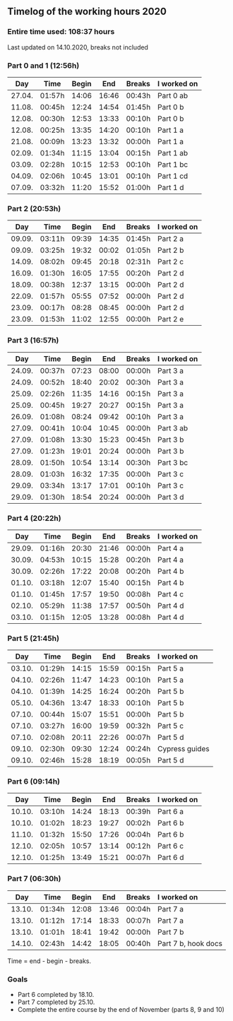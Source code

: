 ## Timelog of the working hours 2020

### Entire time used: **108:37** hours
Last updated on 14.10.2020, breaks not included

### Part 0 and 1 (12:56h)

Day    | Time   | Begin   | End     | Breaks | I worked on
:-----:|:------:|:-------:|:-------:|:------:|:------
27.04. | 01:57h | 14:06   | 16:46   | 00:43h | Part 0 ab
11.08. | 00:45h | 12:24   | 14:54   | 01:45h | Part 0 b
12.08. | 00:30h | 12:53   | 13:33   | 00:10h | Part 0 b
12.08. | 00:25h | 13:35   | 14:20   | 00:10h | Part 1 a
21.08. | 00:09h | 13:23   | 13:32   | 00:00h | Part 1 a
02.09. | 01:34h | 11:15   | 13:04   | 00:15h | Part 1 ab
03.09. | 02:28h | 10:15   | 12:53   | 00:10h | Part 1 bc
04.09. | 02:06h | 10:45   | 13:01   | 00:10h | Part 1 cd
07.09. | 03:32h | 11:20   | 15:52   | 01:00h | Part 1 d

### Part 2 (20:53h)

Day    | Time   | Begin   | End     | Breaks | I worked on
:-----:|:------:|:-------:|:-------:|:------:|:------
09.09. | 03:11h | 09:39   | 14:35   | 01:45h | Part 2 a
09.09. | 03:25h | 19:32   | 00:02   | 01:05h | Part 2 b
14.09. | 08:02h | 09:45   | 20:18   | 02:31h | Part 2 c
16.09. | 01:30h | 16:05   | 17:55   | 00:20h | Part 2 d
18.09. | 00:38h | 12:37   | 13:15   | 00:00h | Part 2 d
22.09. | 01:57h | 05:55   | 07:52   | 00:00h | Part 2 d
23.09. | 00:17h | 08:28   | 08:45   | 00:00h | Part 2 d
23.09. | 01:53h | 11:02   | 12:55   | 00:00h | Part 2 e

### Part 3 (16:57h)

Day    | Time   | Begin   | End     | Breaks | I worked on
:-----:|:------:|:-------:|:-------:|:------:|:------
24.09. | 00:37h | 07:23   | 08:00   | 00:00h | Part 3 a
24.09. | 00:52h | 18:40   | 20:02   | 00:30h | Part 3 a
25.09. | 02:26h | 11:35   | 14:16   | 00:15h | Part 3 a
25.09. | 00:45h | 19:27   | 20:27   | 00:15h | Part 3 a
26.09. | 01:08h | 08:24   | 09:42   | 00:10h | Part 3 a
27.09. | 00:41h | 10:04   | 10:45   | 00:00h | Part 3 ab
27.09. | 01:08h | 13:30   | 15:23   | 00:45h | Part 3 b
27.09. | 01:23h | 19:01   | 20:24   | 00:00h | Part 3 b
28.09. | 01:50h | 10:54   | 13:14   | 00:30h | Part 3 bc
28.09. | 01:03h | 16:32   | 17:35   | 00:00h | Part 3 c
29.09. | 03:34h | 13:17   | 17:01   | 00:10h | Part 3 c
29.09. | 01:30h | 18:54   | 20:24   | 00:00h | Part 3 d

### Part 4 (20:22h)

Day    | Time   | Begin   | End     | Breaks | I worked on
:-----:|:------:|:-------:|:-------:|:------:|:------
29.09. | 01:16h | 20:30   | 21:46   | 00:00h | Part 4 a
30.09. | 04:53h | 10:15   | 15:28   | 00:20h | Part 4 a
30.09. | 02:26h | 17:22   | 20:08   | 00:20h | Part 4 b
01.10. | 03:18h | 12:07   | 15:40   | 00:15h | Part 4 b
01.10. | 01:45h | 17:57   | 19:50   | 00:08h | Part 4 c
02.10. | 05:29h | 11:38   | 17:57   | 00:50h | Part 4 d
03.10. | 01:15h | 12:05   | 13:28   | 00:08h | Part 4 d

### Part 5 (21:45h)

Day    | Time   | Begin   | End     | Breaks | I worked on
:-----:|:------:|:-------:|:-------:|:------:|:------
03.10. | 01:29h | 14:15   | 15:59   | 00:15h | Part 5 a
04.10. | 02:26h | 11:47   | 14:23   | 00:10h | Part 5 a
04.10. | 01:39h | 14:25   | 16:24   | 00:20h | Part 5 b
05.10. | 04:36h | 13:47   | 18:33   | 00:10h | Part 5 b
07.10. | 00:44h | 15:07   | 15:51   | 00:00h | Part 5 b
07.10. | 03:27h | 16:00   | 19:59   | 00:32h | Part 5 c
07.10. | 02:08h | 20:11   | 22:26   | 00:07h | Part 5 d
09.10. | 02:30h | 09:30   | 12:24   | 00:24h | Cypress guides
09.10. | 02:46h | 15:28   | 18:19   | 00:05h | Part 5 d

### Part 6 (09:14h)

Day    | Time   | Begin   | End     | Breaks | I worked on
:-----:|:------:|:-------:|:-------:|:------:|:------
10.10. | 03:10h | 14:24   | 18:13   | 00:39h | Part 6 a
10.10. | 01:02h | 18:23   | 19:27   | 00:02h | Part 6 b
11.10. | 01:32h | 15:50   | 17:26   | 00:04h | Part 6 b
12.10. | 02:05h | 10:57   | 13:14   | 00:12h | Part 6 c
12.10. | 01:25h | 13:49   | 15:21   | 00:07h | Part 6 d

### Part 7 (06:30h)

Day    | Time   | Begin   | End     | Breaks | I worked on
:-----:|:------:|:-------:|:-------:|:------:|:------
13.10. | 01:34h | 12:08   | 13:46   | 00:04h | Part 7 a
13.10. | 01:12h | 17:14   | 18:33   | 00:07h | Part 7 a
13.10. | 01:01h | 18:41   | 19:42   | 00:00h | Part 7 b
14.10. | 02:43h | 14:42   | 18:05   | 00:40h | Part 7 b, hook docs

<!--
.10. | 00:00h | :   | 00:00   | 00:00h | Part 
-->

Time = end - begin - breaks.

### Goals
- Part 6 completed by 18.10.
- Part 7 completed by 25.10.
- Complete the entire course by the end of November (parts 8, 9 and 10)
